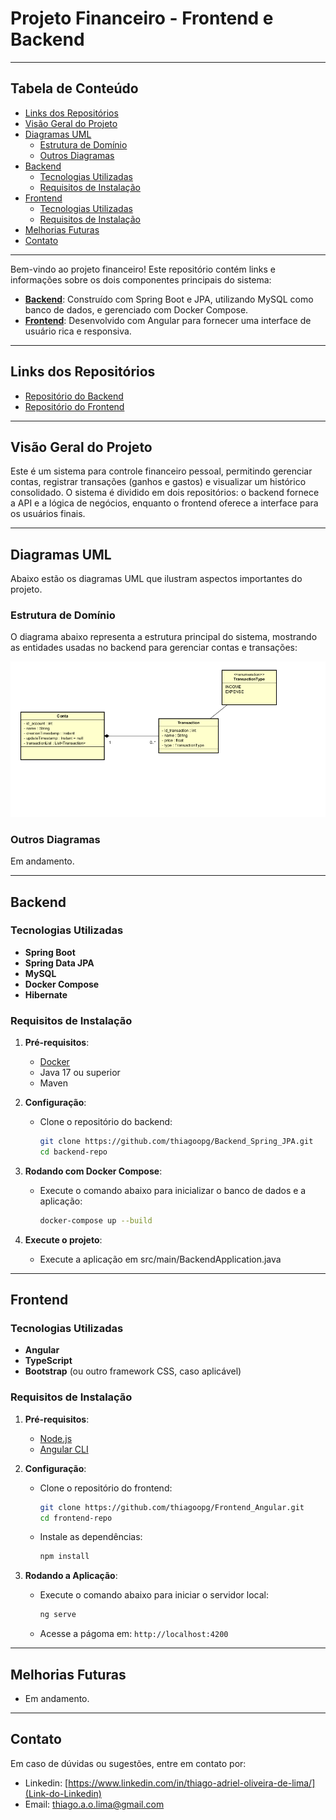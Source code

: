 # Projeto Financeiro - Frontend e Backend

---

## Tabela de Conteúdo
- [Links dos Repositórios](#links-dos-repositórios)
- [Visão Geral do Projeto](#visão-geral-do-projeto)
- [Diagramas UML](#diagramas-uml)
  - [Estrutura de Domínio](#estrutura-de-domínio)
  - [Outros Diagramas](#outros-diagramas)
- [Backend](#backend)
  - [Tecnologias Utilizadas](#tecnologias-utilizadas)
  - [Requisitos de Instalação](#requisitos-de-instalação)
- [Frontend](#frontend)
  - [Tecnologias Utilizadas](#tecnologias-utilizadas-1)
  - [Requisitos de Instalação](#requisitos-de-instalação-1)
- [Melhorias Futuras](#melhorias-futuras)
- [Contato](#contato)

---

Bem-vindo ao projeto financeiro! Este repositório contém links e informações sobre os dois componentes principais do sistema:

- **[Backend](https://github.com/thiagoopg/Backend_Spring_JPA)**: Construído com Spring Boot e JPA, utilizando MySQL como banco de dados, e gerenciado com Docker Compose.
- **[Frontend](https://github.com/thiagoopg/Frontend_Angular)**: Desenvolvido com Angular para fornecer uma interface de usuário rica e responsiva.

---

## Links dos Repositórios

- [Repositório do Backend](https://github.com/thiagoopg/Backend_Spring_JPA)
- [Repositório do Frontend](https://github.com/thiagoopg/Frontend_Angular)

---

## Visão Geral do Projeto

Este é um sistema para controle financeiro pessoal, permitindo gerenciar contas, registrar transações (ganhos e gastos) e visualizar um histórico consolidado. O sistema é dividido em dois repositórios: o backend fornece a API e a lógica de negócios, enquanto o frontend oferece a interface para os usuários finais.

---

## Diagramas UML

Abaixo estão os diagramas UML que ilustram aspectos importantes do projeto.

### Estrutura de Domínio

O diagrama abaixo representa a estrutura principal do sistema, mostrando as entidades usadas no backend para gerenciar contas e transações:

![Diagrama UML](./diagramas/estruturaBanco.png)

### Outros Diagramas

Em andamento.

---

## Backend

### Tecnologias Utilizadas

- **Spring Boot**
- **Spring Data JPA**
- **MySQL**
- **Docker Compose**
- **Hibernate**

### Requisitos de Instalação

1. **Pré-requisitos**:
   - [Docker](https://www.docker.com/)
   - Java 17 ou superior
   - Maven
2. **Configuração**:
   - Clone o repositório do backend:  
     ```bash
     git clone https://github.com/thiagoopg/Backend_Spring_JPA.git
     cd backend-repo
     ```
3. **Rodando com Docker Compose**:
   - Execute o comando abaixo para inicializar o banco de dados e a aplicação:
     ```bash
     docker-compose up --build
     ```

4. **Execute o projeto**:
   - Execute a aplicação em src/main/BackendApplication.java

---

## Frontend

### Tecnologias Utilizadas

- **Angular**
- **TypeScript**
- **Bootstrap** (ou outro framework CSS, caso aplicável)

### Requisitos de Instalação

1. **Pré-requisitos**:
   - [Node.js](https://nodejs.org/)
   - [Angular CLI](https://angular.io/cli)

2. **Configuração**:
   - Clone o repositório do frontend:  
     ```bash
     git clone https://github.com/thiagoopg/Frontend_Angular.git
     cd frontend-repo
     ```
   - Instale as dependências:
     ```bash
     npm install
     ```

3. **Rodando a Aplicação**:
   - Execute o comando abaixo para iniciar o servidor local:
     ```bash
     ng serve
     ```
   - Acesse a págoma em: `http://localhost:4200`
---

## Melhorias Futuras

- Em andamento.
---

## Contato

Em caso de dúvidas ou sugestões, entre em contato por:
  - Linkedin: [https://www.linkedin.com/in/thiago-adriel-oliveira-de-lima/](Link-do-Linkedin)
  - Email: thiago.a.o.lima@gmail.com

